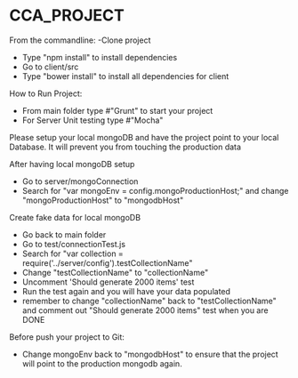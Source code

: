 # CCA_PROJECT
From the commandline:
-Clone project
- Type "npm install" to install dependencies
- Go to client/src
- Type "bower install" to install all dependencies for client

How to Run Project:
- From main folder type #"Grunt" to start your project
- For Server Unit testing type #"Mocha"

Please setup your local mongoDB and have the project point to your local Database. It will prevent you from touching the production data

After having local mongoDB setup
- Go to server/mongoConnection
- Search for "var mongoEnv = config.mongoProductionHost;" and change "mongoProductionHost" to "mongodbHost"

Create fake data for local mongoDB
- Go back to main folder
- Go to test/connectionTest.js
- Search for "var collection = require('../server/config').testCollectionName"
- Change "testCollectionName" to "collectionName"
- Uncomment 'Should generate 2000 items' test
- Run the test again and you will have your data populated
- remember to change "collectionName" back to "testCollectionName" and comment out "Should generate 2000 items" test when you are DONE 

Before push your project to Git:
- Change mongoEnv back to "mongodbHost" to ensure that the project will point to the production mongodb again.
